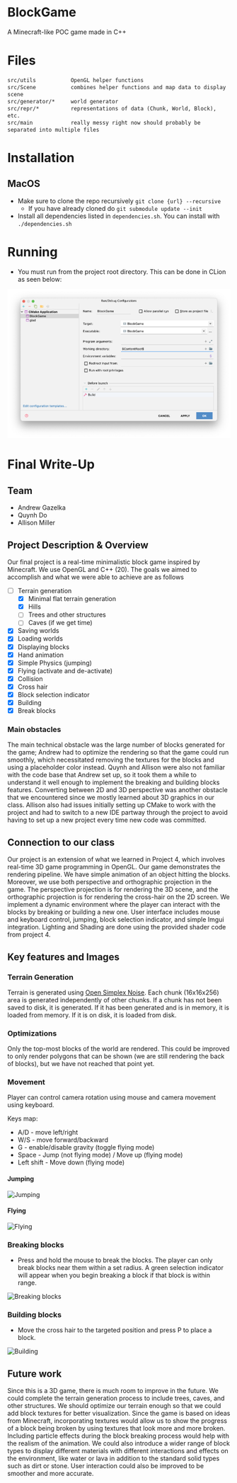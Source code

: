 # BlockGame
A Minecraft-like POC game made in C++

# Files

```text
src/utils           OpenGL helper functions
src/Scene           combines helper functions and map data to display scene
src/generator/*     world generator
src/repr/*          representations of data (Chunk, World, Block), etc.
src/main            really messy right now should probably be separated into multiple files
```

# Installation

## MacOS

- Make sure to clone the repo recursively `git clone {url} --recursive`
  - If you have already cloned do `git submodule update --init`
- Install all dependencies listed in `dependencies.sh`. You can install with `./dependencies.sh`

# Running

- You must run from the project root directory. This can be done in CLion as seen below:

![Content Root](.github/content-root.png)


# Final Write-Up

## Team
- Andrew Gazelka
- Quynh Do
- Allison Miller

## Project Description & Overview

Our final project is a real-time minimalistic block game inspired by Minecraft. We use OpenGL and C++ (20).
The goals we aimed to accomplish and what we were able to achieve are as follows

- [ ] Terrain generation
  - [x] Minimal flat terrain generation
  - [x] Hills
  - [ ] Trees and other structures
  - [ ] Caves (if we get time)
- [x] Saving worlds
- [x] Loading worlds
- [x] Displaying blocks
- [x] Hand animation
- [x] Simple Physics (jumping)
- [x] Flying (activate and de-activate)
- [x] Collision
- [x] Cross hair
- [x] Block selection indicator
- [x] Building
- [x] Break blocks

### Main obstacles

The main technical obstacle was the large number of blocks generated for the game; Andrew had to optimize the rendering so that the game could run smoothly, which necessitated removing the textures for the blocks and using a placeholder color instead. Quynh and Allison were also not familiar with the code base that Andrew set up, so it took them a while to understand it well enough to implement the breaking and building blocks features. Converting between 2D and 3D perspective was another obstacle that we encountered since we mostly learned about 3D graphics in our class. Allison also had issues initially setting up CMake to work with the project and had to switch to a new IDE partway through the project to avoid having to set up a new project every time new code was committed.

## Connection to our class

Our project is an extension of what we learned in Project 4, which involves real-time 3D game programming in OpenGL. Our game demonstrates the rendering pipeline. We have simple animation of an object hitting the blocks. Moreover, we use both perspective and orthographic projection in the game. The perspective projection is for rendering the 3D scene, and the orthographic projection is for rendering the cross-hair on the 2D screen. We implement a dynamic environment where the player can interact with the blocks by breaking or building a new one. User interface includes mouse and keyboard control, jumping, block selection indicator, and simple Imgui integration. Lighting and Shading are done using the provided shader code from project 4.

## Key features and Images

### Terrain Generation
Terrain is generated using [Open Simplex Noise](https://github.com/SRombauts/SimplexNoise). Each chunk (16x16x256) area
is generated independently of other chunks. If a chunk has not been saved to disk, it is generated. If it has been 
generated and is in memory, it is loaded from memory. If it is on disk, it is loaded from disk.

### Optimizations
Only the top-most blocks of the world are rendered. This could be improved to only render polygons that can be shown
(we are still rendering the back of blocks), but we have not reached that point yet.

### Movement
Player can control camera rotation using mouse and camera movement using keyboard.

Keys map:

- A/D - move left/right
- W/S - move forward/backward
- G - enable/disable gravity (toggle flying mode)
- Space - Jump (not flying mode) / Move up (flying mode)
- Left shift - Move down (flying mode)

#### Jumping
![Jumping](https://media.giphy.com/media/ynfcaq0GS4gNgkB2zo/giphy.gif)

#### Flying
![Flying](https://media.giphy.com/media/f4s6bkmBlsJXvfGz2e/giphy.gif)


### Breaking blocks
- Press and hold the mouse to break the blocks. The player can only break blocks near them within a set radius. A green selection indicator will appear when you begin breaking a block if that block is within range.

![Breaking blocks](https://media.giphy.com/media/phcRtsXEi5xnQYLlFT/giphy.gif)

### Building blocks
- Move the cross hair to the targeted position and press P to place a block.

![Building](https://media.giphy.com/media/CX0RURzsdP9TAzwqyV/giphy.gif)

## Future work

Since this is a 3D game, there is much room to improve in the future. We could complete the terrain generation process to include trees, caves, and other structures. We should optimize our terrain enough so that we could add block textures for better visualization. Since the game is based on ideas from Minecraft, incorporating textures would allow us to show the progress of a block being broken by using textures that look more and more broken. Including particle effects during the block breaking process would help with the realism of the animation. We could also introduce a wider range of block types to display different materials with different interactions and effects on the environment, like water or lava in addition to the standard solid types such as dirt or stone.  User interaction could also be improved to be smoother and more accurate.
